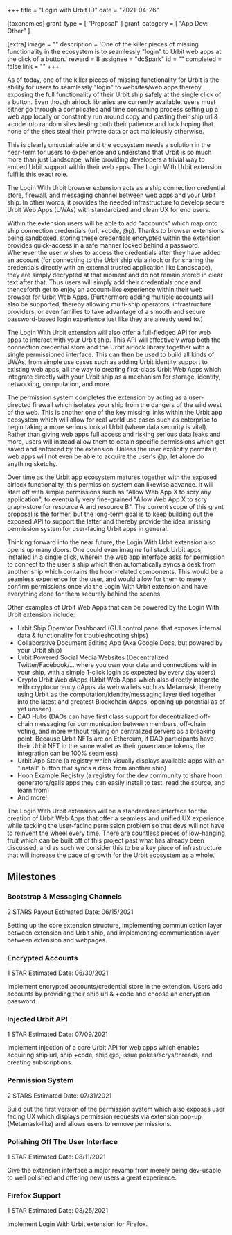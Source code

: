 +++
title = "Login with Urbit ID"
date = "2021-04-26"

[taxonomies]
grant_type = [ "Proposal" ]
grant_category = [ "App Dev: Other" ]

[extra]
image = ""
description = 'One of the killer pieces of missing functionality in the ecosystem is to seamlessly "login" to Urbit web apps at the click of a button.'
reward = 8
assignee = "dcSpark"
id = ""
completed = false
link = ""
+++

As of today, one of the killer pieces of missing functionality for Urbit is the ability for users to seamlessly "login" to websites/web apps thereby exposing the full functionality of their Urbit ship safely at the single click of a button. Even though airlock libraries are currently available, users must either go through a complicated and time consuming process setting up a web app locally or constantly run around copy and pasting their ship url & +code into random sites testing both their patience and luck hoping that none of the sites steal their private data or act maliciously otherwise.

This is clearly unsustainable and the ecosystem needs a solution in the near-term for users to experience and understand that Urbit is so much more than just Landscape, while providing developers a trivial way to embed Urbit support within their web apps. The Login With Urbit extension fulfills this exact role.

The Login With Urbit browser extension acts as a ship connection credential store, firewall, and messaging channel between web apps and your Urbit ship. In other words, it provides the needed infrastructure to develop secure Urbit Web Apps (UWAs) with standardized and clean UX for end users.

Within the extension users will be able to add "accounts" which map onto ship connection credentials (url, +code, @p). Thanks to browser extensions being sandboxed, storing these credentials encrypted within the extension provides quick-access in a safe manner locked behind a password. Whenever the user wishes to access the credentials after they have added an account (for connecting to the Urbit ship via airlock or for sharing the credentials directly with an external trusted application like Landscape), they are simply decrypted at that moment and do not remain stored in clear text after that. Thus users will simply add their credentials once and thenceforth get to enjoy an account-like experience within their web browser for Urbit Web Apps. (Furthermore adding multiple accounts will also be supported, thereby allowing multi-ship operators, infrastructure providers, or even families to take advantage of a smooth and secure password-based login experience just like they are already used to.)

The Login With Urbit extension will also offer a full-fledged API for web apps to interact with your Urbit ship. This API will effectively wrap both the connection credential store and the Urbit airlock library together with a single permissioned interface. This can then be used to build all kinds of UWAs, from simple use cases such as adding Urbit identity support to existing web apps, all the way to creating first-class Urbit Web Apps which integrate directly with your Urbit ship as a mechanism for storage, identity, networking, computation, and more.

The permission system completes the extension by acting as a user-directed firewall which isolates your ship from the dangers of the wild west of the web. This is another one of the key missing links within the Urbit app ecosystem which will allow for real world use cases such as enterprise to begin taking a more serious look at Urbit (where data security is vital). Rather than giving web apps full access and risking serious data leaks and more, users will instead allow them to obtain specific permissions which get saved and enforced by the extension. Unless the user explicitly permits it, web apps will not even be able to acquire the user's @p, let alone do anything sketchy.

Over time as the Urbit app ecosystem matures together with the exposed airlock functionality, this permission system can likewise advance. It will start off with simple permissions such as "Allow Web App X to scry any application", to eventually very fine-grained "Allow Web App X to scry graph-store for resource A and resource B". The current scope of this grant proposal is the former, but the long-term goal is to keep building out the exposed API to support the latter and thereby provide the ideal missing permission system for user-facing Urbit apps in general.

Thinking forward into the near future, the Login With Urbit extension also opens up many doors. One could even imagine full stack Urbit apps installed in a single click, wherein the web app interface asks for permission to connect to the user's ship which then automatically syncs a desk from another ship which contains the hoon-related components. This would be a seamless experience for the user, and would allow for them to merely confirm permissions once via the Login With Urbit extension and have everything done for them securely behind the scenes.

Other examples of Urbit Web Apps that can be powered by the Login With Urbit extension include:

- Urbit Ship Operator Dashboard (GUI control panel that exposes internal data & functionality for troubleshooting ships)
- Collaborative Document Editing App (Aka Google Docs, but powered by your Urbit ship)
- Urbit Powered Social Media Websites (Decentralized Twitter/Facebook/… where you own your data and connections within your ship, with a simple 1-click login as expected by every day users)
- Crypto Urbit Web dApps (Urbit Web Apps which also directly integrate with cryptocurrency dApps via web wallets such as Metamask, thereby using Urbit as the computation/identity/messaging layer tied together into the latest and greatest Blockchain dApps; opening up potential as of yet unseen)
- DAO Hubs (DAOs can have first class support for decentralized off-chain messaging for communication between members, off-chain voting, and more without relying on centralized servers as a breaking point. Because Urbit NFTs are on Ethereum, if DAO participants have their Urbit NFT in the same wallet as their governance tokens, the integration can be 100% seamless)
- Urbit App Store (a registry which visually displays available apps with an "install" button that syncs a desk from another ship)
- Hoon Example Registry (a registry for the dev community to share hoon generators/galls apps they can easily install to test, read the source, and learn from)
- And more!

The Login With Urbit extension will be a standardized interface for the creation of Urbit Web Apps that offer a seamless and unified UX experience while tackling the user-facing permission problem so that devs will not have to reinvent the wheel every time. There are countless pieces of low-hanging fruit which can be built off of this project past what has already been discussed, and as such we consider this to be a key piece of infrastructure that will increase the pace of growth for the Urbit ecosystem as a whole.

## Milestones

### Bootstrap & Messaging Channels

2 STARS Payout
Estimated Date: 06/15/2021

Setting up the core extension structure, implementing communication layer between extension and Urbit ship, and implementing communication layer between extension and webpages.

### Encrypted Accounts

1 STAR
Estimated Date: 06/30/2021

Implement encrypted accounts/credential store in the extension. Users add accounts by providing their ship url & +code and choose an encryption password.

### Injected Urbit API

1 STAR
Estimated Date: 07/09/2021

Implement injection of a core Urbit API for web apps which enables acquiring ship url, ship +code, ship @p, issue pokes/scrys/threads, and creating subscriptions.

### Permission System

2 STARS
Estimated Date: 07/31/2021

Build out the first version of the permission system which also exposes user facing UX which displays permission requests via extension pop-up (Metamask-like) and allows users to remove permissions.

### Polishing Off The User Interface

1 STAR
Estimated Date: 08/11/2021

Give the extension interface a major revamp from merely being dev-usable to well polished and offering new users a great experience.

### Firefox Support

1 STAR
Estimated Date: 08/25/2021

Implement Login With Urbit extension for Firefox.
